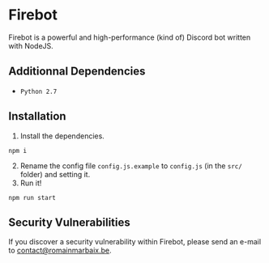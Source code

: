 # Firebot
Firebot is a powerful and high-performance (kind of) Discord bot written with NodeJS.

## Additionnal Dependencies
- `Python 2.7`

## Installation
1. Install the dependencies.   
```
npm i
```
2. Rename the config file `config.js.example` to `config.js` (in the `src/` folder) and setting it.
3. Run it!
```
npm run start
```

## Security Vulnerabilities
If you discover a security vulnerability within Firebot, please send an e-mail to contact@romainmarbaix.be.